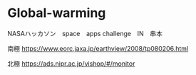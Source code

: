# Global-warming

NASAハッカソン　space　apps challenge　IN　串本


南極
https://www.eorc.jaxa.jp/earthview/2008/tp080206.html

北極
https://ads.nipr.ac.jp/vishop/#/monitor



